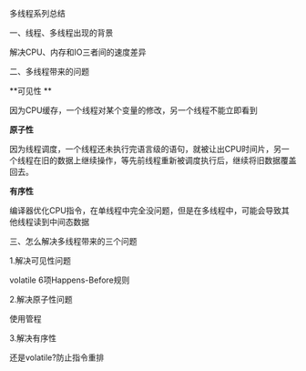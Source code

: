 多线程系列总结

一、线程、多线程出现的背景

解决CPU、内存和IO三者间的速度差异



二、多线程带来的问题

**可见性 **

因为CPU缓存，一个线程对某个变量的修改，另一个线程不能立即看到

**原子性**

因为线程调度，一个线程还未执行完语言级的语句，就被让出CPU时间片，另一个线程在旧的数据上继续操作，等先前线程重新被调度执行后，继续将旧数据覆盖回去。

**有序性**

编译器优化CPU指令，在单线程中完全没问题，但是在多线程中，可能会导致其他线程读到中间态数据



三、怎么解决多线程带来的三个问题

1.解决可见性问题

volatile 6项Happens-Before规则

2.解决原子性问题

使用管程

3.解决有序性

还是volatile?防止指令重排